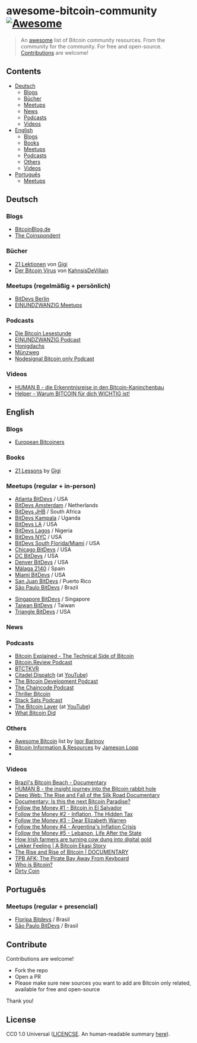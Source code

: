 # awesome-bitcoin-community [![Awesome](https://awesome.re/badge.svg)](https://awesome.re)

> An [awesome](https://github.com/sindresorhus/awesome) list of Bitcoin community resources. From the community for the community. For free and open-source. [Contributions](#contribute) are welcome!

## Contents

- [Deutsch](#deutsch)
   - [Blogs](#blogs)
   - [Bücher](#bücher)
   - [Meetups](#meetups-regelmäßig--persönlich)
   - [News](#news)
   - [Podcasts](#podcasts)
   - [Videos](#videos)
- [English](#english)
   - [Blogs](#blogs-1)
   - [Books](#books)
   - [Meetups](#meetups-regular--in-person)
   - [Podcasts](#podcasts-1)
   - [Others](#others)
   - [Videos](#videos-1)
- [Português](#português)
   - [Meetups](#meetups-regular--presencial)


## Deutsch

### Blogs

- [BitcoinBlog.de](https://bitcoinblog.de/)
- [The Coinspondent](https://coinspondent.de/)

### Bücher

- [21 Lektionen](https://github.com/21-lessons/21-lessons-book-de) von [Gigi](https://github.com/dergigi)
- [Der Bitcoin Virus](https://github.com/BitcoinBeachTravemuende/DerBitcoinVirus) von [KahnsisDeVillain](https://github.com/BitcoinBeachTravemuende/DerBitcoinVirus)

### Meetups (regelmäßig + persönlich) 

- [BitDevs Berlin](https://bitdevs.berlin/)
- [EINUNDZWANZIG Meetups](https://portal.einundzwanzig.space/de/meetup/overview?l=de)

### Podcasts

- [Die Bitcoin Lesestunde](https://aprycot.media/blog/die-bitcoin-lesestunde/)
- [EINUNDZWANZIG Podcast](https://einundzwanzig.space/podcast/)
- [Honigdachs](https://coinspondent.de/honigdachs-der-bitcoin-podcast-aus-leipzig/)
- [Münzweg](https://muenzweg21.podbean.com/)
- [Nodesignal Bitcoin only Podcast](https://nodesignal.space/)
   
### Videos

- [HUMAN B - die Erkenntnisreise in den Bitcoin-Kaninchenbau](https://humanb-film.com/)
- [Helper - Warum BITCOIN für dich WICHTIG ist!](https://www.youtube.com/watch?v=zdVwgg036KE)

## English

### Blogs

- [European Bitcoiners](https://europeanbitcoiners.com/)

### Books

- [21 Lessons](https://github.com/21-lessons/21lessons-book) by [Gigi](https://github.com/dergigi)

### Meetups (regular + in-person)

- [Atlanta BitDevs](https://atlantabitdevs.org/) / USA
- [BitDevs Amsterdam](https://bitdevsamsterdam.org/) / Netherlands
- [BitDevs JHB](https://bitdevs.joburg/) / South Africa
- [BitDevs Kampala](https://twitter.com/BitDevsKla) / Uganda
- [BitDevs LA](https://bitdevsla.org/) / USA
- [BitDevs Lagos](https://twitter.com/BitDevsLagos) / Nigeria
- [BitDevs NYC](https://bitdevs.org/) / USA
- [BitDevs South Florida/Miami](https://bitdevssouthflorida.com/) / USA
- [Chicago BitDevs](https://chibitdevs.org/) / USA
- [DC BitDevs](https://dcbitdevs.org/) / USA
- [Denver BitDevs](https://www.meetup.com/denver-bitdevs/) / USA
- [Málaga 2140](https://malaga2140.xyz/) / Spain
- [Miami BitDevs](https://miamibitdevs.org/) / USA
- [San Juan BitDevs](https://www.sanjuanbitdevs.org/) / Puerto Rico
- [São Paulo BitDevs](https://saopaulobitdevs.org/) / Brazil
<!-- TODO: Update url as soon as `bitdevs.sg` is available -->
- [Singapore BitDevs](https://twitter.com/sgbitdevs) / Singapore
- [Taiwan BitDevs](https://bitdevs.tw/) / Taiwan
- [Triangle BitDevs](https://trianglebitdevs.org/) / USA

### News

### Podcasts

- [Bitcoin Explained - The Technical Side of Bitcoin](https://podcasts.google.com/feed/aHR0cHM6Ly9uYWRvYnRjLmxpYnN5bi5jb20vcnNz?sa=X&ved=0CAUQrrcFahcKEwjggfPX6t3_AhUAAAAAHQAAAAAQAQ)
- [Bitcoin.Review Podcast](https://bitcoin.review/)
- [BTCTKVR](https://bitcoin-takeover.com/podcast/)
- [Citadel Dispatch](https://www.podpage.com/citadeldispatch/) (at [YouTube](https://www.youtube.com/@citadeldispatch))
- [The Bitcoin Development Podcast](https://brink.dev/podcast)
- [The Chaincode Podcast](https://podcast.chaincode.com/)
- [Thriller Bitcoin](https://thriller.transistor.fm/)
- [Stack Sats Podcast](https://www.stacksats.how/podcast)
- [The Bitcoin Layer](https://thebitcoinlayer.com/) (at [YouTube](https://www.youtube.com/c/TheBitcoinLayer))
- [What Bitcoin Did](https://www.whatbitcoindid.com/podcast)

### Others

- [Awesome Bitcoin](https://github.com/igorbarinov/awesome-bitcoin) list by [Igor Barinov](https://github.com/igorbarinov) 
- [Bitcoin Information & Resources](https://www.lopp.net/bitcoin-information.html) by [Jameson Lopp](https://www.lopp.net)
- [](bitcoinuniversity)

### Videos

- [Brazil's Bitcoin Beach - Documentary](https://www.youtube.com/watch?v=uvT7W4AyQm8)
- [HUMAN B - the insight journey into the Bitcoin rabbit hole](https://humanb-film.com/)
- [Deep Web: The Rise and Fall of the Silk Road Documentary](https://www.youtube.com/watch?v=7GAoeo4FnBU)
- [Documentary: Is this the next Bitcoin Paradise?](https://www.youtube.com/watch?v=qdgJJL0vdaI)
- [Follow the Money #1 - Bitcoin in El Salvador](https://www.whatbitcoindid.com/ftm1-bitcoin-in-el-salvador)
- [Follow the Money #2 - Inflation, The Hidden Tax](https://www.whatbitcoindid.com/ftm2-inflation-the-hidden-tax)
- [Follow the Money #3 - Dear Elizabeth Warren](https://www.whatbitcoindid.com/ftm3-dear-elizabeth-warren)
- [Follow the Money #4 - Argentina's Inflation Crisis](https://www.whatbitcoindid.com/ftm4-argentinas-inflation-crisis)
- [Follow the Money #5 - Lebanon, Life After the State](https://www.whatbitcoindid.com/ftm5-lebanon-life-after-the-state)
- [How Irish farmers are turning cow dung into digital gold](https://www.youtube.com/watch?v=xkVOJAWP688)
- [Lekker Feeling | A Bitcoin Ekasi Story](https://www.youtube.com/watch?v=P8vlzaDSNY0)
- [The Rise and Rise of Bitcoin | DOCUMENTARY](https://www.youtube.com/watch?v=qk4gZrBR9CU)
- [TPB AFK: The Pirate Bay Away From Keyboard](https://www.youtube.com/watch?v=eTOKXCEwo_8)
- [Who is Bitcoin?](https://www.youtube.com/watch?v=DvHUOr8ruMw)
- [Dirty Coin](https://www.dirtycointhemovie.com)

## Português

### Meetups (regular + presencial)

- [Floripa Bitdevs](https://www.meetup.com/floripa-bitdevs/events/) / Brasil
- [São Paulo BitDevs](https://saopaulobitdevs.org/) / Brasil


## Contribute

Contributions are welcome!

- Fork the repo
- Open a PR
- Please make sure new sources you want to add are Bitcoin only related, available for free and open-source

Thank you!

## License

CC0 1.0 Universal ([LICENCSE](./LICENSE). An human-readable summary [here](https://creativecommons.org/publicdomain/zero/1.0/)).
